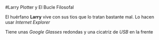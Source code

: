 #Larry Plotter y El Bucle Filosofal

El huérfano **Larry** vive con sus tios que lo tratan bastante mal. Lo hacen usar *Internet Explorer*

Tiene unas *Google Glasses* redondas y una cicatriz de *USB* en la frente
